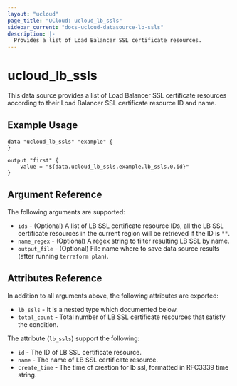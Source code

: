 ```yaml
---
layout: "ucloud"
page_title: "UCloud: ucloud_lb_ssls"
sidebar_current: "docs-ucloud-datasource-lb-ssls"
description: |-
  Provides a list of Load Balancer SSL certificate resources.
---
```


# ucloud_lb_ssls

This data source provides a list of Load Balancer SSL certificate resources according to their Load Balancer SSL certificate resource ID and name.

## Example Usage

```hcl
data "ucloud_lb_ssls" "example" {
}

output "first" {
    value = "${data.ucloud_lb_ssls.example.lb_ssls.0.id}"
}
```

## Argument Reference

The following arguments are supported:

* `ids` - (Optional) A list of LB SSL certificate resource IDs, all the LB SSL certificate resources in the current region will be retrieved if the ID is `""`.
* `name_regex` - (Optional) A regex string to filter resulting LB SSL by name.
* `output_file` - (Optional) File name where to save data source results (after running `terraform plan`).

## Attributes Reference

In addition to all arguments above, the following attributes are exported:

* `lb_ssls` - It is a nested type which documented below.
* `total_count` - Total number of LB SSL certificate resources that satisfy the condition.

The attribute (`lb_ssls`) support the following:

* `id` - The ID of LB SSL certificate resource.
* `name` - The name of LB SSL certificate resource.
* `create_time` - The time of creation for lb ssl, formatted in RFC3339 time string.